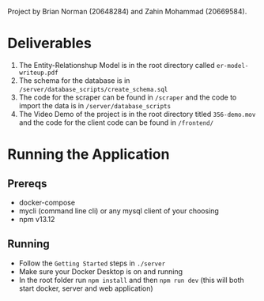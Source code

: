 Project by Brian Norman (20648284) and Zahin Mohammad (20669584). 

# Deliverables

1. The Entity-Relationshup Model is in the root directory called `er-model-writeup.pdf`
2. The schema for the database is in `/server/database_scripts/create_schema.sql`
3. The code for the scraper can be found in `/scraper` and the code to import the data is in `/server/database_scripts`
4. The Video Demo of the project is in the root directory titled `356-demo.mov` and the code for the client code can be found in `/frontend/`

# Running the Application

## Prereqs

- docker-compose
- mycli (command line cli) or any mysql client of your choosing
- npm v13.12

## Running

- Follow the `Getting Started` steps in `./server`
- Make sure your Docker Desktop is on and running
- In the root folder run `npm install` and then `npm run dev` (this will both start docker, server and web application)
